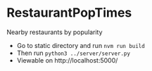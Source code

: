 # RestaurantPopTimes
Nearby restaurants by popularity

* Go to static directory and run `nvm run build`
* Then run `python3 ../server/server.py`
* Viewable on http://localhost:5000/
